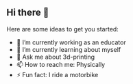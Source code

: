 ## Hi there 👋

Here are some ideas to get you started:

- 🔭 I’m currently working as an educator
- 🌱 I’m currently learning about myself
- 💬 Ask me about 3d-printing
- 📫 How to reach me: Physically
- ⚡ Fun fact: I ride a motorbike
